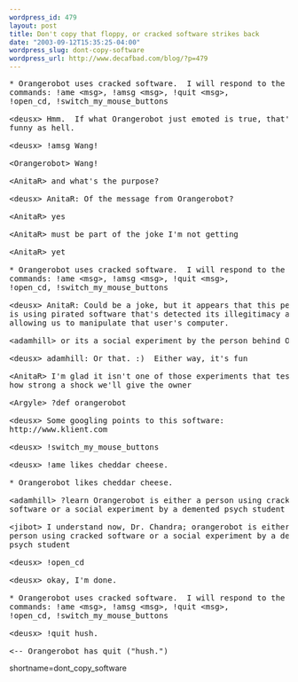 ```yaml
--- 
wordpress_id: 479
layout: post
title: Don't copy that floppy, or cracked software strikes back
date: "2003-09-12T15:35:25-04:00"
wordpress_slug: dont-copy-software
wordpress_url: http://www.decafbad.com/blog/?p=479
---
```

<pre>* Orangerobot uses cracked software.  I will respond to the following
commands: !ame &lt;msg&gt;, !amsg &lt;msg&gt;, !quit &lt;msg&gt;,
!open_cd, !switch_my_mouse_buttons

&lt;deusx&gt; Hmm.  If what Orangerobot just emoted is true, that's
funny as hell.

&lt;deusx&gt; !amsg Wang!

&lt;Orangerobot&gt; Wang!

&lt;AnitaR&gt; and what's the purpose?

&lt;deusx&gt; AnitaR: Of the message from Orangerobot?

&lt;AnitaR&gt; yes

&lt;AnitaR&gt; must be part of the joke I'm not getting

&lt;AnitaR&gt; yet

* Orangerobot uses cracked software.  I will respond to the following
commands: !ame &lt;msg&gt;, !amsg &lt;msg&gt;, !quit &lt;msg&gt;,
!open_cd, !switch_my_mouse_buttons

&lt;deusx&gt; AnitaR: Could be a joke, but it appears that this person
is using pirated software that's detected its illegitimacy and is
allowing us to manipulate that user's computer.

&lt;adamhill&gt; or its a social experiment by the person behind OR :)

&lt;deusx&gt; adamhill: Or that. :)  Either way, it's fun

&lt;AnitaR&gt; I'm glad it isn't one of those experiments that tests
how strong a shock we'll give the owner

&lt;Argyle&gt; ?def orangerobot

&lt;deusx&gt; Some googling points to this software:
http://www.klient.com

&lt;deusx&gt; !switch_my_mouse_buttons

&lt;deusx&gt; !ame likes cheddar cheese.

* Orangerobot likes cheddar cheese.

&lt;adamhill&gt; ?learn Orangerobot is either a person using cracked
software or a social experiment by a demented psych student

&lt;jibot&gt; I understand now, Dr. Chandra; orangerobot is either a
person using cracked software or a social experiment by a demented
psych student

&lt;deusx&gt; !open_cd

&lt;deusx&gt; okay, I'm done.

* Orangerobot uses cracked software.  I will respond to the following
commands: !ame &lt;msg&gt;, !amsg &lt;msg&gt;, !quit &lt;msg&gt;,
!open_cd, !switch_my_mouse_buttons

&lt;deusx&gt; !quit hush.

&lt;-- Orangerobot has quit ("hush.")</pre>
<!--more-->
shortname=dont_copy_software
